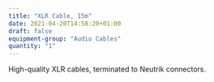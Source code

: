 ```yaml
---
title: "XLR Cable, 15m"
date: 2021-04-20T14:58:20+01:00
draft: false
equipment-group: "Audio Cables"
quantity: "1"
---
```


High-quality XLR cables, terminated to Neutrik connectors.